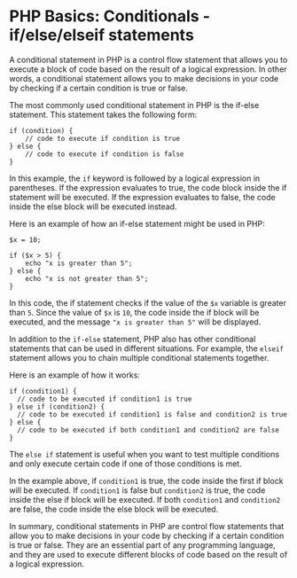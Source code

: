 # PHP Basics: Conditionals - if/else/elseif statements

A conditional statement in PHP is a control flow statement that allows you to execute a block of code based on the result of a logical expression. In other words, a conditional statement allows you to make decisions in your code by checking if a certain condition is true or false.

The most commonly used conditional statement in PHP is the if-else statement. This statement takes the following form:

```
if (condition) {
    // code to execute if condition is true
} else {
    // code to execute if condition is false
}
```
In this example, the `if` keyword is followed by a logical expression in parentheses. If the expression evaluates to true, the code block inside the if statement will be executed. If the expression evaluates to false, the code inside the else block will be executed instead.

Here is an example of how an if-else statement might be used in PHP:

```
$x = 10;

if ($x > 5) {
    echo "x is greater than 5";
} else {
    echo "x is not greater than 5";
}
```
In this code, the if statement checks if the value of the `$x` variable is greater than `5`. Since the value of `$x` is `10`, the code inside the if block will be executed, and the message  `"x is greater than 5"` will be displayed.

In addition to the `if-else` statement, PHP also has other conditional statements that can be used in different situations. For example, the `elseif` statement allows you to chain multiple conditional statements together.

Here is an example of how it works:

```
if (condition1) {
  // code to be executed if condition1 is true
} else if (condition2) {
  // code to be executed if condition1 is false and condition2 is true
} else {
  // code to be executed if both condition1 and condition2 are false
}
```
The `else if` statement is useful when you want to test multiple conditions and only execute certain code if one of those conditions is met.
 
In the example above, if `condition1` is true, the code inside the first if block will be executed. 
If `condition1` is false but `condition2` is true, the code inside the else if block will be executed. 
If both `condition1` and `condition2` are false, the code inside the else block will be executed.

In summary, conditional statements in PHP are control flow statements that allow you to make decisions in your code by checking if a certain condition is true or false. They are an essential part of any programming language, and they are used to execute different blocks of code based on the result of a logical expression.